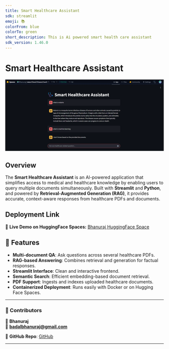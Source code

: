 ```yaml
---
title: Smart Healthcare Assistant
sdk: streamlit
emoji: 📚
colorFrom: blue
colorTo: green
short_description: This is Ai powered smart health care assistant
sdk_version: 1.46.0
---
```


# **Smart Healthcare Assistant**
![Smart Healthcare Assistant UI](streamlit_frontend.png)

## Overview
The **Smart Healthcare Assistant** is an AI-powered application that simplifies access to medical and healthcare knowledge by enabling users to query multiple documents simultaneously. Built with **Streamlit** and **Python**, and powered by **Retrieval-Augmented Generation (RAG)**, it provides accurate, context-aware responses from healthcare PDFs and documents.

## Deployment Link

🔗 **Live Demo on HuggingFace Spaces:** [Bhanuraj HuggingFace Space](https://bhanuraj-healthcareassistant.hf.space)

## 🚀 Features

-  **Multi-document QA**: Ask questions across several healthcare PDFs.
-  **RAG-based Answering**: Combines retrieval and generation for factual responses.
-  **Streamlit Interface**: Clean and interactive frontend.
-  **Semantic Search**: Efficient embedding-based document retrieval.
-  **PDF Support**: Ingests and indexes uploaded healthcare documents.
-  **Containerized Deployment**: Runs easily with Docker or on Hugging Face Spaces.
---

### **🔗 Contributors**  
👤 **Bhanuraj**  
📧 **badalbhanuraj@gmail.com**  

📌 **GitHub Repo**: [GitHub](https://github.com/Bhanuraj23m0316iitb/Smart-Health-care-assistant)  


---
